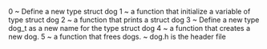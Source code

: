 0 ~ Define a new type struct dog
1 ~ a function that initialize a variable of type struct dog
2 ~ a function that prints a struct dog
3 ~ Define a new type dog_t as a new name for the type struct dog
4 ~ a function that creates a new dog.
5 ~ a function that frees dogs.
~ dog.h is the header file
